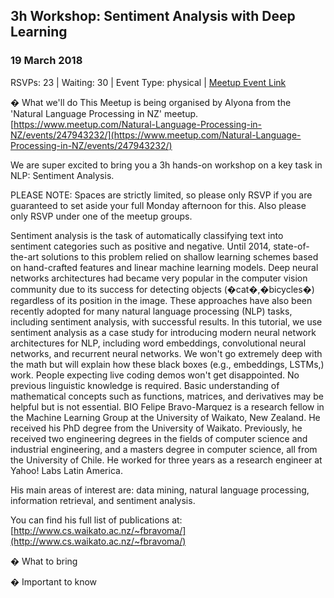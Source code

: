 ## 3h Workshop: Sentiment Analysis with Deep Learning
### 19 March 2018
RSVPs: 23 | Waiting: 30 | Event Type: physical | [Meetup Event Link](https://www.meetup.com/Data-Science-Discussion-Auckland/events/247943510)

� What we'll do
This Meetup is being organised by Alyona from the 'Natural Language Processing in NZ' meetup.
[https://www.meetup.com/Natural-Language-Processing-in-NZ/events/247943232/](https://www.meetup.com/Natural-Language-Processing-in-NZ/events/247943232/)

We are super excited to bring you a 3h hands-on workshop on a key task in NLP: Sentiment Analysis.

PLEASE NOTE: Spaces are strictly limited, so please only RSVP if you are guaranteed to set aside your full Monday afternoon for this. Also please only RSVP under one of the meetup groups.

Sentiment analysis is the task of automatically classifying text into sentiment categories such as positive and negative. Until 2014, state-of-the-art solutions to this problem relied on shallow learning schemes based on hand-crafted features and linear machine learning models. Deep neural networks architectures had became very popular in the computer vision community due to its success for detecting objects (�cat�,�bicycles�) regardless of its position in the image. These approaches have also been recently adopted for many natural language processing (NLP) tasks, including sentiment analysis, with successful results. In this tutorial, we use sentiment analysis as a case study for introducing modern neural network architectures for NLP, including word embeddings, convolutional neural networks, and recurrent neural networks. We won't go extremely deep with the math but will explain how these black boxes (e.g., embeddings, LSTMs,) work. People expecting live coding demos won't get disappointed. No previous linguistic knowledge is required. Basic understanding of mathematical concepts such as functions, matrices, and derivatives may be helpful but is not essential. BIO
Felipe Bravo-Marquez is a research fellow in the Machine Learning Group at the University of Waikato, New Zealand. He received his PhD degree from the University of Waikato. Previously, he received two engineering degrees in the fields of computer science and industrial engineering, and a masters degree in computer science, all from the University of Chile. He worked for three years as a research engineer at Yahoo! Labs Latin America.

His main areas of interest are: data mining, natural language processing, information retrieval, and sentiment analysis.

You can find his full list of publications at:
[http://www.cs.waikato.ac.nz/~fbravoma/](http://www.cs.waikato.ac.nz/~fbravoma/)

� What to bring

� Important to know
